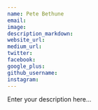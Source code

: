 ```yaml
---
name: Pete Bethune
email:
image:
description_markdown:
website_url:
medium_url:
twitter:
facebook:
google_plus:
github_username:
instagram:
---
```


Enter your description here...
